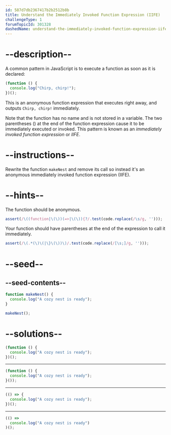 ```yaml
---
id: 587d7db2367417b2b2512b8b
title: Understand the Immediately Invoked Function Expression (IIFE)
challengeType: 1
forumTopicId: 301328
dashedName: understand-the-immediately-invoked-function-expression-iife
---
```


# --description--

A common pattern in JavaScript is to execute a function as soon as it is declared:

```js
(function () {
  console.log("Chirp, chirp!");
})();
```

This is an anonymous function expression that executes right away, and outputs `Chirp, chirp!` immediately.

Note that the function has no name and is not stored in a variable. The two parentheses () at the end of the function expression cause it to be immediately executed or invoked. This pattern is known as an <dfn>immediately invoked function expression</dfn> or <dfn>IIFE</dfn>.

# --instructions--

Rewrite the function `makeNest` and remove its call so instead it's an anonymous immediately invoked function expression (IIFE).

# --hints--

The function should be anonymous.

```js
assert(/\((function|\(\))(=>|\(\)){?/.test(code.replace(/\s/g, '')));
```

Your function should have parentheses at the end of the expression to call it immediately.

```js
assert(/\(.*(\)\(|\}\(\))\)/.test(code.replace(/[\s;]/g, '')));
```

# --seed--

## --seed-contents--

```js
function makeNest() {
  console.log("A cozy nest is ready");
}

makeNest();
```

# --solutions--

```js
(function () {
  console.log("A cozy nest is ready");
})();
```

---

```js
(function () {
  console.log("A cozy nest is ready");
}());
```

---

```js
(() => {
  console.log("A cozy nest is ready");
})();
```

---

```js
(() =>
  console.log("A cozy nest is ready")
)();
```
